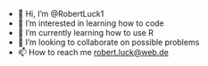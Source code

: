 - 👋 Hi, I’m @RobertLuck1
- 👀 I’m interested in learning how to code
- 🌱 I’m currently learning how to use R
- 💞️ I’m looking to collaborate on possible problems
- 📫 How to reach me robert.luck@web.de

<!---
RobertLuck1/RobertLuck1 is a ✨ special ✨ repository because its `README.md` (this file) appears on your GitHub profile.
You can click the Preview link to take a look at your changes.
--->
